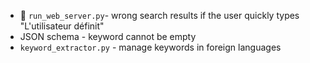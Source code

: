- 🐛 `run_web_server.py`- wrong search results if the user quickly types "L'utilisateur définit"
- JSON schema - keyword cannot be empty
- `keyword_extractor.py` - manage keywords in foreign languages
